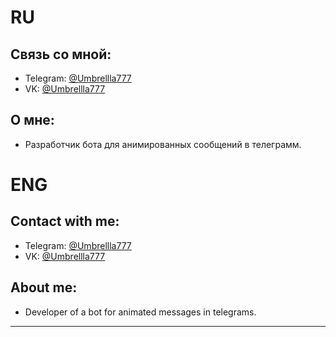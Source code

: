 
# RU<br/>
## Связь со мной: <br/>
* Telegram: [@Umbrellla777](https://t.me/Umbrellla777) <br/>
* VK:       [@Umbrellla777](https://vk.com/umbrellla777) <br/>
## О мне: <br/>
* Разработчик бота для анимированных сообщений в телеграмм. <br/>
# ENG <br/>
## Contact with me: <br/>
* Telegram: [@Umbrellla777](https://t.me/Umbrellla777) <br/>
* VK:       [@Umbrellla777](https://vk.com/umbrellla777) <br/>
## About me: <br/>
* Developer of a bot for animated messages in telegrams. <br/>
***
